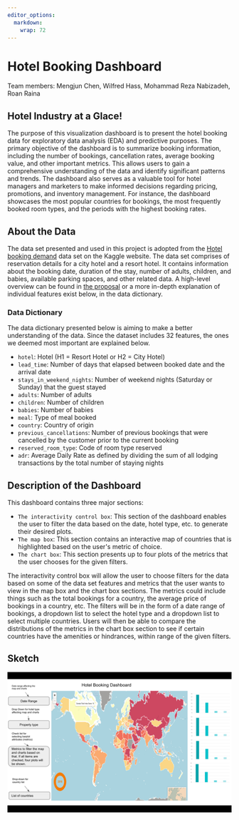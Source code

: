 ```yaml
---
editor_options: 
  markdown: 
    wrap: 72
---
```


# Hotel Booking Dashboard

Team members: Mengjun Chen, Wilfred Hass, Mohammad Reza Nabizadeh, Roan
Raina

## Hotel Industry at a Glace!

The purpose of this visualization dashboard is to present the hotel
booking data for exploratory data analysis (EDA) and predictive
purposes. The primary objective of the dashboard is to summarize booking
information, including the number of bookings, cancellation rates,
average booking value, and other important metrics. This allows users to
gain a comprehensive understanding of the data and identify significant
patterns and trends. The dashboard also serves as a valuable tool for
hotel managers and marketers to make informed decisions regarding
pricing, promotions, and inventory management. For instance, the
dashboard showcases the most popular countries for bookings, the most
frequently booked room types, and the periods with the highest booking
rates.

## About the Data

The data set presented and used in this project is adopted from the
[Hotel booking
demand](https://www.kaggle.com/datasets/jessemostipak/hotel-booking-demand)
data set on the Kaggle website. The data set comprises of reservation
details for a city hotel and a resort hotel. It contains information
about the booking date, duration of the stay, number of adults,
children, and babies, available parking spaces, and other related data.
A high-level overview can be found in [the proposal](Proposal.md) or a
more in-depth explanation of individual features exist below, in the
data dictionary.

### Data Dictionary

The data dictionary presented below is aiming to make a better
understanding of the data. Since the dataset includes 32 features, the
ones we deemed most important are explained below.

-   `hotel`: Hotel (H1 = Resort Hotel or H2 = City Hotel)
-   `lead_time`: Number of days that elapsed between booked date and the
    arrival date
-   `stays_in_weekend_nights`: Number of weekend nights (Saturday or
    Sunday) that the guest stayed
-   `adults`: Number of adults
-   `children`: Number of children
-   `babies`: Number of babies
-   `meal`: Type of meal booked
-   `country`: Country of origin
-   `previous_cancellations`: Number of previous bookings that were
    cancelled by the customer prior to the current booking
-   `reserved_room_type`: Code of room type reserved
-   `adr`: Average Daily Rate as defined by dividing the sum of all
    lodging transactions by the total number of staying nights

## Description of the Dashboard

This dashboard contains three major sections:

-   `The interactivity control box`: This section of the dashboard
    enables the user to filter the data based on the date, hotel type,
    etc. to generate their desired plots.
-   `The map box`: This section contains an interactive map of countries
    that is highlighted based on the user's metric of choice.
-   `The chart box`: This section presents up to four plots of the
    metrics that the user chooses for the given filters.

The interactivity control box will allow the user to choose filters for
the data based on some of the data set features and metrics that the
user wants to view in the map box and the chart box sections. The
metrics could include things such as the total bookings for a country,
the average price of bookings in a country, etc. The filters will be in
the form of a date range of bookings, a dropdown list to select the
hotel type and a dropdown list to select multiple countries. Users will
then be able to compare the distributions of the metrics in the chart
box section to see if certain countries have the amenities or
hindrances, within range of the given filters.

## Sketch

![](img/sketch.png)

